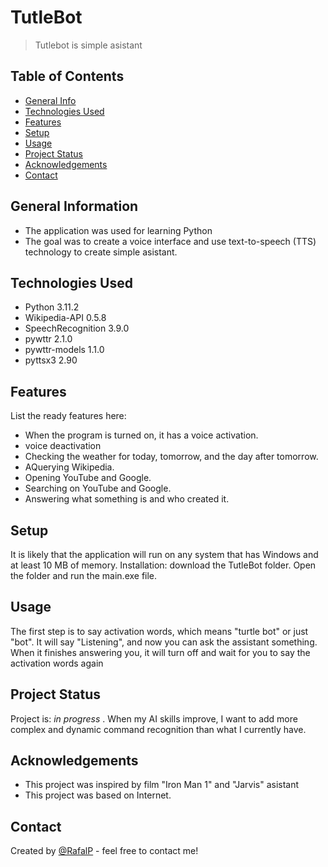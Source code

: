 # TutleBot
> Tutlebot is simple asistant 


## Table of Contents
* [General Info](#general-information)
* [Technologies Used](#technologies-used)
* [Features](#features)
* [Setup](#setup)
* [Usage](#usage)
* [Project Status](#project-status)
* [Acknowledgements](#acknowledgements)
* [Contact](#contact)


## General Information
- The application was used for learning Python
- The goal was to create a voice interface and use text-to-speech (TTS) technology to create simple asistant. 



## Technologies Used
- Python 3.11.2
- Wikipedia-API 0.5.8
- SpeechRecognition 3.9.0
- pywttr 2.1.0
- pywttr-models 1.1.0
- pyttsx3 2.90

## Features
List the ready features here:
- When the program is turned on, it has a voice activation.
- voice deactivation
- Checking the weather for today, tomorrow, and the day after tomorrow.
- AQuerying Wikipedia.
- Opening YouTube and Google.
- Searching on YouTube and Google.
- Answering what something is and who created it.



## Setup
It is likely that the application will run on any system that has Windows and at least 10 MB of memory. 
Installation: download the TutleBot folder.
Open the folder and run the main.exe file.



## Usage
The first step is to say activation words, which means "turtle bot" or just "bot". It will say "Listening", and now you can ask the assistant something. When it finishes answering you, it will turn off and wait for you to say the activation words again





## Project Status
Project is: _in progress_ .
When my AI skills improve, I want to add more complex and dynamic command recognition than what I currently have.



## Acknowledgements
- This project was inspired by film "Iron Man 1" and "Jarvis" asistant
- This project was based on Internet.



## Contact
Created by [@RafalP](https://github.com/RafalPiek) - feel free to contact me!
